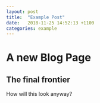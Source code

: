 ```yaml
---
layout: post
title:  "Example Post"
date:   2018-11-25 14:52:13 +1100
categories: example
---
```

# A new Blog Page
## The final frontier

How will this look anyway?
